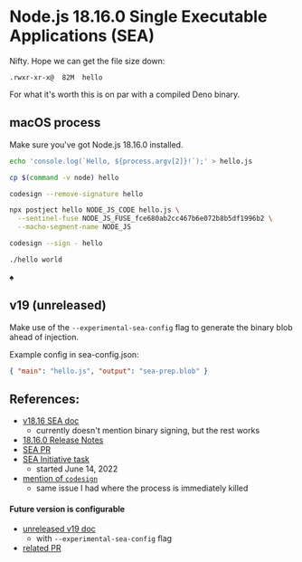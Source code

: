 # Node.js 18.16.0 Single Executable Applications (SEA)

Nifty. Hope we can get the file size down:

```
.rwxr-xr-x@  82M  hello
```

For what it's worth this is on par with a compiled Deno binary.

## macOS process

Make sure you've got Node.js 18.16.0 installed.

```sh
echo 'console.log(`Hello, ${process.argv[2]}!`);' > hello.js
```

```sh
cp $(command -v node) hello
```

```sh
codesign --remove-signature hello
```

```sh
npx postject hello NODE_JS_CODE hello.js \
  --sentinel-fuse NODE_JS_FUSE_fce680ab2cc467b6e072b8b5df1996b2 \
  --macho-segment-name NODE_JS
```

```sh
codesign --sign - hello
```

```sh
./hello world
```

♠️

## v19 (unreleased)

Make use of the `--experimental-sea-config` flag to generate the binary blob ahead of injection.

Example config in sea-config.json:

```json
{ "main": "hello.js", "output": "sea-prep.blob" }
```

## References:

- [v18.16 SEA doc](https://nodejs.org/dist/latest-v18.x/docs/api/single-executable-applications.html)
  - currently doesn't mention binary signing, but the rest works
- [18.16.0 Release Notes](https://nodejs.org/en/blog/release/v18.16.0)
- [SEA PR](https://github.com/nodejs/node/pull/45038)
- [SEA Initiative task](https://github.com/nodejs/node/issues/43432)
  - started June 14, 2022
- [mention of `codesign`](https://github.com/nodejs/postject/issues/76)
  - same issue I had where the process is immediately killed

#### Future version is configurable

- [unreleased v19 doc](https://github.com/nodejs/node/blob/527394783ece910bf8c543f5a01f100ae37e5c33/doc/api/single-executable-applications.md)
  - with `--experimental-sea-config` flag
- [related PR](https://github.com/nodejs/node/pull/47125)
